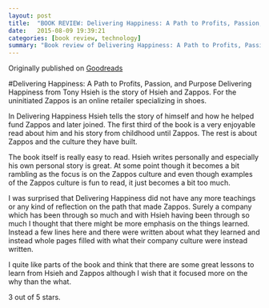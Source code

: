```yaml
---
layout: post
title:  "BOOK REVIEW: Delivering Happiness: A Path to Profits, Passion, and Purpose"
date:   2015-08-09 19:39:21
categories: [book review, technology]
summary: "Book review of Delivering Happiness: A Path to Profits, Passion, and Purpose by Tony Hsieh."
---
```

Originally published on [Goodreads](https://www.goodreads.com/review/show/1119350659)

#Delivering Happiness: A Path to Profits, Passion, and Purpose
Delivering Happiness from Tony Hsieh is the story of Hsieh and Zappos. For the uninitiated Zappos is an online retailer specializing in shoes.

In Delivering Happiness Hsieh tells the story of himself and how he helped fund Zappos and later joined. The first third of the book is a very enjoyable read about him and his story from childhood until Zappos. The rest is about Zappos and the culture they have built.

The book itself is really easy to read. Hsieh writes personally and especially his own personal story is great. At some point though it becomes a bit rambling as the focus is on the Zappos culture and even though examples of the Zappos culture is fun to read, it just becomes a bit too much.

I was surprised that Delivering Happiness did not have any more teachings or any kind of reflection on the path that made Zappos. Surely a company which has been through so much and with Hsieh having been through so much I thought that there might be more emphasis on the things learned. Instead a few lines here and there were written about what they learned and instead whole pages filled with what their company culture were instead written.

I quite like parts of the book and think that there are some great lessons to learn from Hsieh and Zappos although I wish that it focused more on the why than the what.

3 out of 5 stars.
